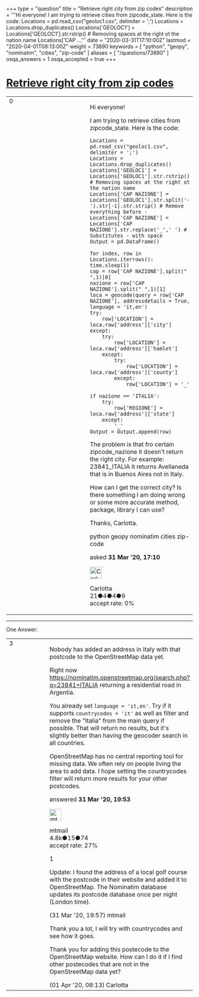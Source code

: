 +++
type = "question"
title = "Retrieve right city from zip codes"
description = '''Hi everyone! I am trying to retrieve cities from zipcode_state. Here is the code: Locations = pd.read_csv(&quot;geoloc1.csv&quot;, delimiter = &#x27;;&#x27;) Locations = Locations.drop_duplicates() Locations[&#x27;GEOLOC1&#x27;] = Locations[&#x27;GEOLOC1&#x27;].str.rstrip() # Removing spaces at the right ot the nation name Locations[&#x27;CAP ...'''
date = "2020-03-31T17:10:00Z"
lastmod = "2020-04-01T08:13:00Z"
weight = 73890
keywords = [ "python", "geopy", "nominatim", "cities", "zip-code" ]
aliases = [ "/questions/73890" ]
osqa_answers = 1
osqa_accepted = true
+++

<div class="headNormal">

# [Retrieve right city from zip codes](/questions/73890/retrieve-right-city-from-zip-codes)

</div>

<div id="main-body">

<div id="askform">

<table id="question-table" style="width:100%;">
<colgroup>
<col style="width: 50%" />
<col style="width: 50%" />
</colgroup>
<tbody>
<tr>
<td style="width: 30px; vertical-align: top"><div class="vote-buttons">
<span id="post-73890-upvote" class="ajax-command post-vote up" rel="nofollow" title="I like this post (click again to cancel)"> </span>
<div id="post-73890-score" class="post-score" title="current number of votes">
0
</div>
<span id="post-73890-downvote" class="ajax-command post-vote down" rel="nofollow" title="I dont like this post (click again to cancel)"> </span> <span id="favorite-mark" class="ajax-command favorite-mark" rel="nofollow" title="mark/unmark this question as favorite (click again to cancel)"> </span>
<div id="favorite-count" class="favorite-count">
&#10;</div>
</div></td>
<td><div id="item-right">
<div class="question-body">
<p>Hi everyone!</p>
<p>I am trying to retrieve cities from zipcode_state. Here is the code:</p>
<pre><code>Locations = pd.read_csv(&quot;geoloc1.csv&quot;, delimiter = &#39;;&#39;)
Locations = Locations.drop_duplicates()
Locations[&#39;GEOLOC1&#39;] = Locations[&#39;GEOLOC1&#39;].str.rstrip() # Removing spaces at the right ot the nation name
Locations[&#39;CAP NAZIONE&#39;] = Locations[&#39;GEOLOC1&#39;].str.split(&#39;-&#39;).str[-1].str.strip() # Remove everything before -
Locations[&#39;CAP NAZIONE&#39;] = Locations[&#39;CAP NAZIONE&#39;].str.replace(&#39;_&#39;,&#39; &#39;) # Substitutes - with space 
Output = pd.DataFrame()
&#10;for index, row in Locations.iterrows():
time.sleep(1)
cap = row[&#39;CAP NAZIONE&#39;].split(&quot; &quot;,1)[0]
nazione = row[&#39;CAP NAZIONE&#39;].split(&quot; &quot;,1)[1]
loca = geocode(query = row[&#39;CAP NAZIONE&#39;], addressdetails = True, language = &#39;it,en&#39;)
try:
    row[&#39;LOCATION&#39;] = loca.raw[&#39;address&#39;][&#39;city&#39;]
except:
    try:
        row[&#39;LOCATION&#39;] = loca.raw[&#39;address&#39;][&#39;hamlet&#39;]
    except:
        try:
            row[&#39;LOCATION&#39;] = loca.raw[&#39;address&#39;][&#39;county&#39;]
        except:
            row[&#39;LOCATION&#39;] = &#39;_&#39;
&#10;if nazione == &#39;ITALIA&#39;:
    try:
        row[&#39;REGIONE&#39;] = loca.raw[&#39;address&#39;][&#39;state&#39;]
    except:
        &#39;_&#39;
Output = Output.append(row)</code></pre>
<p>The problem is that fro certain zipcode_nazione it doesn't return the right city. For example: 23841_ITALIA it returns Avellaneda that is in Buenos Aires not in Italy.</p>
<p>How can I get the correct city? Is there something I am doing wrong or some more accurate method, package, library I can use?</p>
<p>Thanks, Carlotta.</p>
</div>
<div id="question-tags" class="tags-container tags">
<span class="post-tag tag-link-python" rel="tag" title="see questions tagged &#39;python&#39;">python</span> <span class="post-tag tag-link-geopy" rel="tag" title="see questions tagged &#39;geopy&#39;">geopy</span> <span class="post-tag tag-link-nominatim" rel="tag" title="see questions tagged &#39;nominatim&#39;">nominatim</span> <span class="post-tag tag-link-cities" rel="tag" title="see questions tagged &#39;cities&#39;">cities</span> <span class="post-tag tag-link-zip-code" rel="tag" title="see questions tagged &#39;zip-code&#39;">zip-code</span>
</div>
<div id="question-controls" class="post-controls">
&#10;</div>
<div class="post-update-info-container">
<div class="post-update-info post-update-info-user">
<p>asked <strong>31 Mar '20, 17:10</strong></p>
<img src="https://secure.gravatar.com/avatar/dba77ed68b48f13134f0ade205307d59?s=32&amp;d=identicon&amp;r=g" class="gravatar" width="32" height="32" alt="Carlotta&#39;s gravatar image" />
<p><span>Carlotta</span><br />
<span class="score" title="21 reputation points">21</span><span title="4 badges"><span class="badge1">●</span><span class="badgecount">4</span></span><span title="4 badges"><span class="silver">●</span><span class="badgecount">4</span></span><span title="9 badges"><span class="bronze">●</span><span class="badgecount">9</span></span><br />
<span class="accept_rate" title="Rate of the user&#39;s accepted answers">accept rate:</span> <span title="Carlotta has no accepted answers">0%</span></p>
</div>
</div>
<div id="comments-container-73890" class="comments-container">
&#10;</div>
<div id="comment-tools-73890" class="comment-tools">
&#10;</div>
<div class="clear">
&#10;</div>
<div id="comment-73890-form-container" class="comment-form-container">
&#10;</div>
<div class="clear">
&#10;</div>
</div></td>
</tr>
</tbody>
</table>

------------------------------------------------------------------------

<div class="tabBar">

<span id="sort-top"></span>

<div class="headQuestions">

One Answer:

</div>

</div>

<span id="73893"></span>

<div id="answer-container-73893" class="answer accepted-answer">

<table style="width:100%;">
<colgroup>
<col style="width: 50%" />
<col style="width: 50%" />
</colgroup>
<tbody>
<tr>
<td style="width: 30px; vertical-align: top"><div class="vote-buttons">
<span id="post-73893-upvote" class="ajax-command post-vote up" rel="nofollow" title="I like this post (click again to cancel)"> </span>
<div id="post-73893-score" class="post-score" title="current number of votes">
3
</div>
<span id="post-73893-downvote" class="ajax-command post-vote down" rel="nofollow" title="I dont like this post (click again to cancel)"> </span> <span class="accept-answer on" rel="nofollow" title="Carlotta has selected this answer as the correct answer"> </span>
</div></td>
<td><div class="item-right">
<div class="answer-body">
<p>Nobody has added an address in Italy with that postcode to the OpenStreetMap data yet.</p>
<p>Right now <a href="https://nominatim.openstreetmap.org/search.php?q=23841+ITALIA">https://nominatim.openstreetmap.org/search.php?q=23841+ITALIA</a> returning a residential road in Argentia.</p>
<p>You already set <code>language = 'it,en'</code>. Try if it supports <code>countrycodes = 'it'</code> as well as filter and remove the "Italia" from the main query if possible. That will return no results, but it's slightly better than having the geocoder search in all countries.</p>
<p>OpenStreetMap has no central reporting tool for missing data. We often rely on people living the area to add data. I hope setting the countrycodes filter will return more results for your other postcodes.</p>
</div>
<div class="answer-controls post-controls">
&#10;</div>
<div class="post-update-info-container">
<div class="post-update-info post-update-info-user">
<p>answered <strong>31 Mar '20, 19:53</strong></p>
<img src="https://secure.gravatar.com/avatar/96aad1e1801b7ea36fba50687924c935?s=32&amp;d=identicon&amp;r=g" class="gravatar" width="32" height="32" alt="mtmail&#39;s gravatar image" />
<p><span>mtmail</span><br />
<span class="score" title="4757 reputation points"><span>4.8k</span></span><span title="15 badges"><span class="silver">●</span><span class="badgecount">15</span></span><span title="74 badges"><span class="bronze">●</span><span class="badgecount">74</span></span><br />
<span class="accept_rate" title="Rate of the user&#39;s accepted answers">accept rate:</span> <span title="mtmail has 50 accepted answers">27%</span></p>
</div>
</div>
<div id="comments-container-73893" class="comments-container">
<span id="73894"></span>
<div id="comment-73894" class="comment">
<div id="post-73894-score" class="comment-score">
1
</div>
<div class="comment-text">
<p>Update: I found the address of a local golf course with the postcode in their website and added it to OpenStreetMap. The Nominatim database updates its postcode database once per night (London time).</p>
</div>
<div id="comment-73894-info" class="comment-info">
<span class="comment-age">(31 Mar '20, 19:57)</span> <span class="comment-user userinfo">mtmail</span>
</div>
</div>
<span id="73899"></span>
<div id="comment-73899" class="comment">
<div id="post-73899-score" class="comment-score">
&#10;</div>
<div class="comment-text">
<p>Thank you a lot, I will try with countrycodes and see how it goes.</p>
<p>Thank you for adding this postecode to the OpenStreetMap website. How can I do it if I find other postecodes that are not in the OpenStreetMap data yet?</p>
</div>
<div id="comment-73899-info" class="comment-info">
<span class="comment-age">(01 Apr '20, 08:13)</span> <span class="comment-user userinfo">Carlotta</span>
</div>
</div>
</div>
<div id="comment-tools-73893" class="comment-tools">
&#10;</div>
<div class="clear">
&#10;</div>
<div id="comment-73893-form-container" class="comment-form-container">
&#10;</div>
<div class="clear">
&#10;</div>
</div></td>
</tr>
</tbody>
</table>

</div>

<div class="paginator-container-left">

</div>

</div>

</div>

